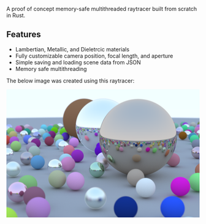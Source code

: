 A proof of concept memory-safe multithreaded raytracer built from scratch in Rust.

## Features
- Lambertian, Metallic, and Dieletrcic materials
- Fully customizable camera position, focal length, and aperture
- Simple saving and loading scene data from JSON
- Memory safe multithreading

The below image was created using this raytracer:

![Image of a scene rendered by this raytracer](./images/example.png)